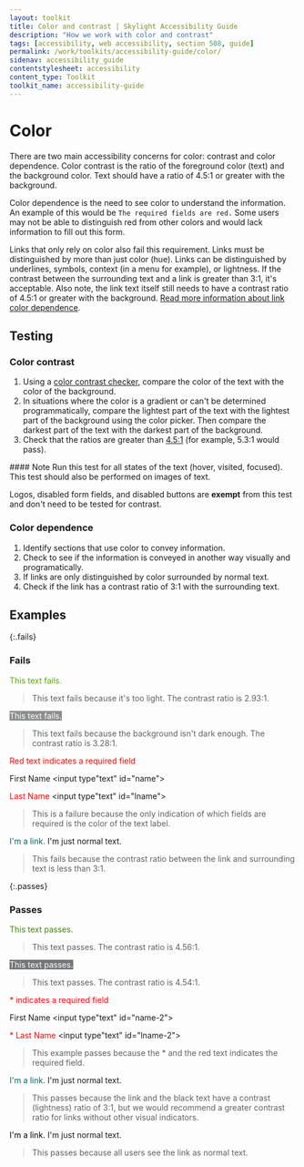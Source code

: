 ```yaml
---
layout: toolkit
title: Color and contrast | Skylight Accessibility Guide
description: "How we work with color and contrast"
tags: [accessibility, web accessibility, section 508, guide]
permalink: /work/toolkits/accessibility-guide/color/
sidenav: accessibility_guide
contentstylesheet: accessibility
content_type: Toolkit
toolkit_name: accessibility-guide
---
```

# Color

There are two main accessibility concerns for color: contrast and color dependence. Color contrast is the ratio of the foreground color (text) and the background color. Text should have a ratio of 4.5:1 or greater with the background.

Color dependence is the need to see color to understand the information. An example of this would be `The required fields are red.` Some users may not be able to distinguish red from other colors and would lack information to fill out this form.

Links that only rely on color also fail this requirement. Links must be distinguished by more than just color (hue). Links can be distinguished by underlines, symbols, context (in a menu for example), or lightness. If the contrast between the surrounding text and a link is greater than 3:1, it's acceptable. Also note, the link text itself still needs to have a contrast ratio of 4.5:1 or greater with the background. [Read more information about link color dependence](https://www.w3.org/TR/2016/NOTE-WCAG20-TECHS-20161007/F73).

## Testing

### Color contrast

1. Using a [color contrast checker](http://www.paciellogroup.com/resources/contrastanalyser/), compare the color of the text with the color of the background.
2. In situations where the color is a gradient or can't be determined programmatically, compare the lightest part of the text with the lightest part of the background using the color picker. Then compare the darkest part of the text with the darkest part of the background.
3. Check that the ratios are greater than [4.5:1](https://www.w3.org/WAI/WCAG21/quickref/?versions=2.0#contrast-minimum) (for example, 5.3:1 would pass).

<div class="callout--alt" markdown='1'>
#### Note
Run this test for all states of the text (hover, visited, focused). This test should also be performed on images of text.

Logos, disabled form fields, and disabled buttons are **exempt** from this test and don't need to be tested for contrast.
</div>

### Color dependence

1. Identify sections that use color to convey information.
2. Check to see if the information is conveyed in another way visually and programatically.
3. If links are only distinguished by color surrounded by normal text.
4. Check if the link has a contrast ratio of 3:1 with the surrounding text.

## Examples

{:.fails}
### Fails

<span style = "color:#58AA02">This text fails.</span>

> This text fails because it's too light. The contrast ratio is 2.93:1.

<span style = "color:#FFFFFF; background:#8D8E90">This text fails.</span>

> This text fails because the background isn't dark enough. The contrast ratio is 3.28:1.

<span style="color:red;">Red text indicates a required field</span>

<label for="name">First Name&nbsp;</label><input type"text" id="name">

<label for="lname" style="color:red">Last Name&nbsp;</label><input type"text" id="lname">

> This is a failure because the only indication of which fields are required is the color of the text label.

<span><a href="#" style="color:#006061; text-decoration:none; border-bottom-style: none;">I'm a link.</a> I'm just normal text.</span>

> This fails because the contrast ratio between the link and surrounding text is less than 3:1.

{:.passes}
### Passes

<span style = "color:#458503">This text passes.</span>

> This text passes. The contrast ratio is 4.56:1.

<span style = "color:#FFFFFF; background:#757679">This text passes.</span>

> This text passes. The contrast ratio is 4.54:1.

<span style="color:red;">* indicates a required field</span>

<label for="name-2">First Name&nbsp;</label><input type"text" id="name-2">

<label for="lname-2" style="color:red">* Last Name&nbsp;</label><input type"text" id="lname-2">

> This example passes because the * and the red text indicates the required field.

<span><a href="#" style="color:#006465; text-decoration:none; border-bottom-style: none;">I'm a link.</a> I'm just normal text.</span>

> This passes because the link and the black text have a contrast (lightness) ratio of 3:1, but we would recommend a greater contrast ratio for links without other visual indicators.

<span><a href="#" style="color:#000000; text-decoration:none; border-bottom-style: none;">I'm a link.</a> I'm just normal text.</span>

> This passes because all users see the link as normal text.

